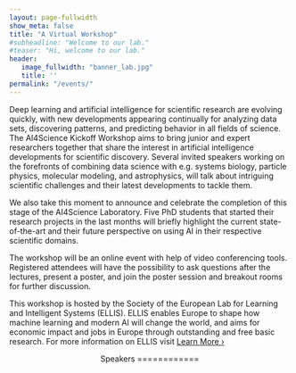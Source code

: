 ```yaml
---
layout: page-fullwidth
show_meta: false
title: "A Virtual Workshop"
#subheadline: "Welcome to our lab."
#teaser: "Hi, welcome to our lab."
header:
   image_fullwidth: "banner_lab.jpg"
   title: ''
permalink: "/events/"
---
```


Deep learning and artificial intelligence for scientific research are evolving quickly, with new developments appearing continually for analyzing data sets, discovering patterns, and predicting behavior in all fields of science. The AI4Science Kickoff Workshop aims to bring junior and expert researchers together that share the interest in artificial intelligence developments for scientific discovery. Several invited speakers working on the forefronts of combining data science with e.g. systems biology, particle physics, molecular modeling, and astrophysics, will talk about intriguing scientific challenges and their latest developments to tackle them.

We also take this moment to announce and celebrate the completion of this stage of the AI4Science Laboratory. Five PhD students that started their research projects in the last months will briefly highlight the current state-of-the-art and their future perspective on using AI in their respective scientific domains.

The workshop will be an online event with help of video conferencing tools. Registered attendees will have the possibility to ask questions after the lectures, present a poster, and join the poster session and breakout rooms for further discussion.

This workshop is hosted by the Society of the European Lab for Learning and Intelligent Systems (ELLIS). ELLIS enables Europe to shape how machine learning and modern AI will change the world, and aims for economic impact and jobs in Europe through outstanding and free basic research. For more information on ELLIS visit
<a class="radius button small" href="{{ site.url }}{{ site.baseurl }}https:ellis.eu">Learn More ›</a>

<header>
Speakers
============
</header>
